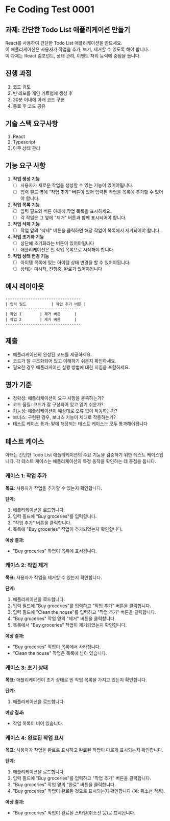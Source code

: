 # Fe Coding Test 0001

## 과제: 간단한 Todo List 애플리케이션 만들기

React를 사용하여 간단한 Todo List 애플리케이션을 만드세요. \
이 애플리케이션은 사용자가 작업을 추가, 보기, 제거할 수 있도록 해야 합니다. \
이 과제는 React 컴포넌트, 상태 관리, 이벤트 처리 능력에 중점을 둡니다.

## 진행 과정
1. 코드 검토
2. 빈 레포를 개인 기트헙에 생성 후
3. 30분 이내에 아래 코드 구현
4. 종료 후 코드 공유

## 기술 스택 요구사항

1. React
2. Typescript
3. 아무 상태 관리


## 기능 요구 사항

1. **작업 생성 기능**
    - [ ] 사용자가 새로운 작업을 생성할 수 있는 기능이 있어야됩니다.
    - [ ] 입력 필드 옆에 "작업 추가" 버튼이 있어 입력된 작업을 목록에 추가할 수 있어야 합니다.
2. **작업 목록 기능**
    - [ ] 입력 필드와 버튼 아래에 작업 목록을 표시하세요.
    - [ ] 각 작업은 그 옆에 "제거" 버튼과 함께 표시되어야 합니다.
3. **작업 삭제 기능**
    - [ ] 작업 옆의 "삭제" 버튼을 클릭하면 해당 작업이 목록에서 제거되어야 합니다.
4. **작업 초기화 기능**
    - [ ] 상단에 초기화라는 버튼이 있어야됩니다
    - [ ] 애플리케이션은 빈 작업 목록으로 시작해야 합니다.
5. **작업 상태 변경 기능**
    - [ ] 아이템 목록에 있는 아이템 상태 변경을 할 수 있어야됩니다.
    - [ ] 상태는 미시작, 진행중, 완료가 있어야됩니다

## 예시 레이아웃

```
---------------------------------
| 입력 필드           | 작업 추가 버튼 |
---------------------------------
| 작업 1        | 제거 버튼      |
| 작업 2        | 제거 버튼      |
---------------------------------
```

## 제출

- 애플리케이션의 완성된 코드를 제공하세요.
- 코드가 잘 구조화되어 있고 이해하기 쉬운지 확인하세요.
- 필요한 경우 애플리케이션 실행 방법에 대한 지침을 포함하세요.

## 평가 기준

- 정확성: 애플리케이션이 요구 사항을 충족하는가?
- 코드 품질: 코드가 잘 구성되어 있고 읽기 쉬운가?
- 기능성: 애플리케이션이 예상대로 오류 없이 작동하는가?
- 보너스: 구현된 경우, 보너스 기능이 제대로 작동하는가?
- 테스트 케이스 통과: 밑에 해당되는 테스트 케이스는 모두 통과해야됩니다

## 테스트 케이스

아래는 간단한 Todo List 애플리케이션의 주요 기능을 검증하기 위한 테스트 케이스입니다. 각 테스트 케이스는 애플리케이션의 특정 동작을 확인하는 데 중점을 둡니다.

### 케이스 1: 작업 추가

**목표:** 사용자가 작업을 추가할 수 있는지 확인합니다.

**단계:**

1. 애플리케이션을 로드합니다.
2. 입력 필드에 "Buy groceries"를 입력합니다.
3. "작업 추가" 버튼을 클릭합니다.
4. 목록에 "Buy groceries" 작업이 추가되었는지 확인합니다.

**예상 결과:**

- "Buy groceries" 작업이 목록에 표시됩니다.

### 케이스 2: 작업 제거

**목표:** 사용자가 작업을 제거할 수 있는지 확인합니다.

**단계:**

1. 애플리케이션을 로드합니다.
2. 입력 필드에 "Buy groceries"를 입력하고 "작업 추가" 버튼을 클릭합니다.
3. 입력 필드에 "Clean the house"를 입력하고 "작업 추가" 버튼을 클릭합니다.
4. "Buy groceries" 작업 옆의 "제거" 버튼을 클릭합니다.
5. 목록에서 "Buy groceries" 작업이 제거되었는지 확인합니다.

**예상 결과:**

- "Buy groceries" 작업이 목록에서 사라집니다.
- "Clean the house" 작업은 목록에 남아 있습니다.

### 케이스 3: 초기 상태

**목표:** 애플리케이션이 초기 상태로 빈 작업 목록을 가지고 있는지 확인합니다.

**단계:**

1. 애플리케이션을 로드합니다.

**예상 결과:**

- 작업 목록이 비어 있습니다.

### 케이스 4: 완료된 작업 표시

**목표:** 사용자가 작업을 완료로 표시하고 완료된 작업이 다르게 표시되는지 확인합니다.

**단계:**

1. 애플리케이션을 로드합니다.
2. 입력 필드에 "Buy groceries"를 입력하고 "작업 추가" 버튼을 클릭합니다.
3. "Buy groceries" 작업 옆의 "완료" 버튼을 클릭합니다.
4. "Buy groceries" 작업이 완료된 것으로 표시되는지 확인합니다 (예: 취소선 적용).

**예상 결과:**

- "Buy groceries" 작업이 완료된 스타일(취소선 등)로 표시됩니다.
